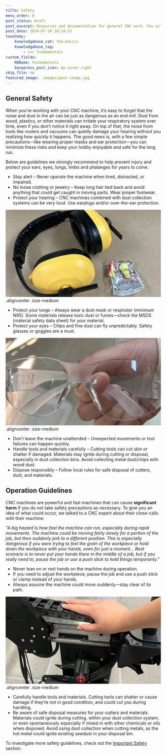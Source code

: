 ```yaml
---
title: Safety
menu_order: 0
post_status: draft
post_excerpt: Resources and documentation for general CNC work. You will find info about routers, software, end mills, add ons, and more  - everything you need to get started.
post_date: 2024-07-18 18:14:53
taxonomy:
    knowledgebase_cat: the-basics
    knowledgebase_tag:
        - cnc fundamentals
custom_fields:
    KBName: Fundamentals
    basepress_post_icon: bp-caret-right
skip_file: no
featured_image: _images/post-image.jpg
---
```

## General Safety

When you're working with your CNC machine, it’s easy to forget that the noise and dust in the air can be just as dangerous as an end mill. Dust from wood, plastics, or other materials can irritate your respiratory system over time, even if you don’t notice it right away. On top of that, the noise from tools like routers and vacuums can quietly damage your hearing without you realizing how quickly it happens. The good news is, with a few simple precautions—like wearing proper masks and ear protection—you can minimize these risks and keep your hobby enjoyable and safe for the long run.

Below are guidelines we strongly recommend to help prevent injury and protect your ears, eyes, lungs, limbs and phalanges for years to come.

- Stay alert – Never operate the machine when tired, distracted, or impaired.
- No loose clothing or jewelry – Keep long hair tied back and avoid anything that could get caught in moving parts. Wear proper footwear.
- Protect your hearing – CNC machines combined with dust collection systems can be very loud. Use earplugs and/or over-the-ear protection.

![](/_images/_cnc-fun/_the-basics/cnc_ba_safety-hearing.jpg "Essential ear accessories to complete your stylish CNC-ing look").aligncenter .size-medium

- Protect your lungs – Always wear a dust mask or respirator (minimum N95). Some materials release toxic dust or fumes—check the MSDS (material safety data sheet) for your material.
- Protect your eyes – Chips and fine dust can fly unpredictably. Safety glasses or goggles are a must.

![](/_images/_cnc-fun/_the-basics/cnc_ba_safety-eyes.jpg " 🎵 I wear my safety glasses at night 🎵").aligncenter .size-medium

- Don’t leave the machine unattended – Unexpected movements or tool failures can happen quickly.
- Handle tools and materials carefully – Cutting tools can cut skin or shatter if damaged. Materials may ignite during cutting or disposal, especially in dust collection bins. Avoid collecting metal dust/chips with wood dust.
- Dispose responsibly – Follow local rules for safe disposal of cutters, dust, and materials.

## Operation Guidelines

CNC machines are powerful and fast machines that can cause **significant harm** if you do not take safety precautions as necessary. To give you an idea of what could occur, we talked to a CNC expert about their close-calls with their machine:

<em>"A big hazard is how fast the machine can run, especially during rapid movements. The machine could be moving fairly slowly for a portion of the job, but then suddenly jerk to a different position. This is especially dangerous if you were trying to feel the grain of the workpiece or hold down the workpiece with your hands, even for just a moment... Best scenario is to never put your hands there in the middle of a job, but if you really need to, pause the job or use a push stick to hold things temporarily."</em>

- Never lean on or rest hands on the machine during operation.
- If you need to adjust the workpiece, pause the job and use a push stick or clamp instead of your hands.
- Always assume the machine could move suddenly—stay clear of its path.

![](/_images/_cnc-fun/_the-basics/cnc_ba_safety-hand.jpg "The perfect place to rest your hands... not!").aligncenter .size-medium

- Carefully handle tools and materials. Cutting tools can shatter or cause damage if they’re not in good condition, and could cut you during handling.
- Be aware of safe disposal measures for your cutters and materials. Materials could ignite during cutting, within your dust collection system, or even spontaneously especially if mixed in with other chemicals or oils when disposed. Avoid using dust collection when cutting metals, as the hot metal could ignite existing sawdust in your disposal bin.

To investigate more safety guidelines, check out the [Important Safety](https://resources.sienci.com/view/lmk2-know-your-cnc/#important-safety) section.
